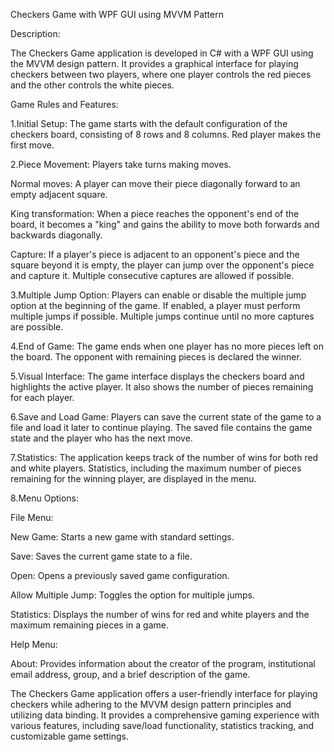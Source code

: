 Checkers Game with WPF GUI using MVVM Pattern

Description:

The Checkers Game application is developed in C# with a WPF GUI using the MVVM design pattern. It provides a graphical interface for playing checkers between two players, where one player controls the red pieces and the other controls the white pieces.

Game Rules and Features:

1.Initial Setup: 
The game starts with the default configuration of the checkers board, consisting of 8 rows and 8 columns. 
Red player makes the first move.

2.Piece Movement:
Players take turns making moves.

  Normal moves: A player can move their piece diagonally forward to an empty adjacent square.

  King transformation: When a piece reaches the opponent's end of the board, it becomes a "king" and gains the ability to move both forwards and backwards diagonally.

  Capture: If a player's piece is adjacent to an opponent's piece and the square beyond it is empty, the player can jump over the opponent's piece and capture it. Multiple consecutive captures are allowed if   possible.

3.Multiple Jump Option: 
Players can enable or disable the multiple jump option at the beginning of the game. If enabled, a player must perform multiple jumps if possible. 
Multiple jumps continue until no more captures are possible.

4.End of Game: 
The game ends when one player has no more pieces left on the board. 
The opponent with remaining pieces is declared the winner.

5.Visual Interface:
The game interface displays the checkers board and highlights the active player. 
It also shows the number of pieces remaining for each player.

6.Save and Load Game:
Players can save the current state of the game to a file and load it later to continue playing. 
The saved file contains the game state and the player who has the next move.

7.Statistics:
The application keeps track of the number of wins for both red and white players.
Statistics, including the maximum number of pieces remaining for the winning player, are displayed in the menu.

8.Menu Options:

  File Menu:

  New Game: Starts a new game with standard settings.

  Save: Saves the current game state to a file.

  Open: Opens a previously saved game configuration.

  Allow Multiple Jump: Toggles the option for multiple jumps.

  Statistics: Displays the number of wins for red and white players and the maximum remaining pieces in a game.

  Help Menu:

  About: Provides information about the creator of the program, institutional email address, group, and a brief description of the game.

The Checkers Game application offers a user-friendly interface for playing checkers while adhering to the MVVM design pattern principles and utilizing data binding. It provides a comprehensive gaming experience with various features, including save/load functionality, statistics tracking, and customizable game settings.
